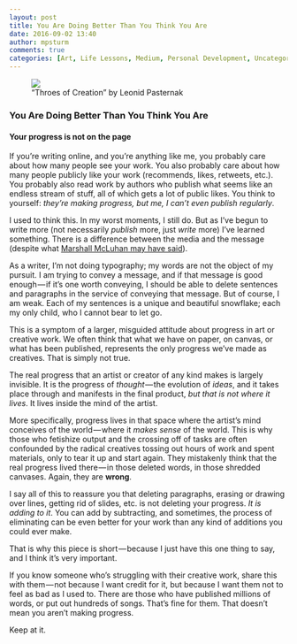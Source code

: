 ```yaml
---
layout: post
title: You Are Doing Better Than You Think You Are
date: 2016-09-02 13:40
author: mpsturm
comments: true
categories: [Art, Life Lessons, Medium, Personal Development, Uncategorized, Writing]
---
```



<figure class="wp-caption">

<img src="https://mikesturmblog.files.wordpress.com/2016/09/19cb2-1neiutb4lxttrzzhjjnkpuw.jpeg">

<figcaption class="wp-caption-text">“Throes of Creation” by Leonid Pasternak</figcaption></figure><h3>You Are Doing Better Than You Think You Are</h3>
<h4>Your progress is not on the page</h4>
<p>If you’re writing online, and you’re anything like me, you probably care about how many people see your work. You also probably care about how many people publicly like your work (recommends, likes, retweets, etc.). You probably also read work by authors who publish what seems like an endless stream of stuff, all of which gets a lot of public likes. You think to yourself: <em>they’re making progress, but me, I can’t even publish regularly</em>.</p>
<p>I used to think this. In my worst moments, I still do. But as I’ve begun to write more (not necessarily <em>publish </em>more, just <em>write</em> more) I’ve learned something. There is a difference between the media and the message (despite what <a href="https://en.wikipedia.org/wiki/Marshall_McLuhan#The_Medium_Is_the_Massage:_An_Inventory_of_Effects_.281967.29" target="_blank">Marshall McLuhan may have said</a>).</p>
<p>As a writer, I’m not doing typography; my words are not the object of my pursuit. I am trying to convey a message, and if that message is good enough — if it’s one worth conveying, I should be able to delete sentences and paragraphs in the service of conveying that message. But of course, I am weak. Each of my sentences is a unique and beautiful snowflake; each my only child, who I cannot bear to let go.</p>
<p>This is a symptom of a larger, misguided attitude about progress in art or creative work. We often think that what we have on paper, on canvas, or what has been published, represents the only progress we’ve made as creatives. That is simply not true.</p>
<p>The real progress that an artist or creator of any kind makes is largely invisible. It is the progress of <em>thought</em> — the evolution of <em>ideas</em>, and it takes place through and manifests in the final product, <em>but that is not where it lives</em>. It lives inside the mind of the artist.</p>
<p>More specifically, progress lives in that space where the artist’s mind conceives of the world — where it <em>makes sense</em> of the world. This is why those who fetishize output and the crossing off of tasks are often confounded by the radical creatives tossing out hours of work and spent materials, only to tear it up and start again. They mistakenly think that the real progress lived there — in those deleted words, in those shredded canvases. Again, they are <strong>wrong</strong>.</p>
<p>I say all of this to reassure you that deleting paragraphs, erasing or drawing over lines, getting rid of slides, etc. is not deleting your progress. <em>It is adding to it</em>. You can add by subtracting, and sometimes, the process of eliminating can be even better for your work than any kind of additions you could ever make.</p>
<p>That is why this piece is short — because I just have this one thing to say, and I think it’s very important.</p>
<p>If you know someone who’s struggling with their creative work, share this with them — not because I want credit for it, but because I want them not to feel as bad as I used to. There are those who have published millions of words, or put out hundreds of songs. That’s fine for them. That doesn’t mean you aren’t making progress.</p>
<p>Keep at it.</p>

